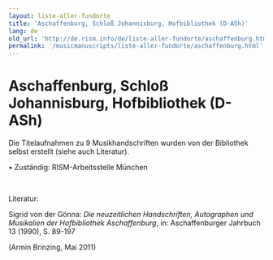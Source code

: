 ```yaml
---
layout: liste-aller-fundorte
title: 'Aschaffenburg, Schloß Johannisburg, Hofbibliothek (D-ASh)'
lang: de
old_url: 'http://de.rism.info/de/liste-aller-fundorte/aschaffenburg.html'
permalink: '/musicmanuscripts/liste-aller-fundorte/aschaffenburg.html'
---
```



# Aschaffenburg, Schloß Johannisburg, Hofbibliothek (D-ASh)

Die Titelaufnahmen zu 9 Musikhandschriften wurden von der Bibliothek selbst erstellt (siehe auch Literatur).

• Zuständig: RISM-Arbeitsstelle München

&nbsp;

Literatur:

Sigrid von der Gönna: _Die neuzeitlichen Handschriften, Autographen und Musikalien der Hofbibliothek Aschaffenburg_, in: Aschaffenburger Jahrbuch 13 (1990), S. 89-197

(Armin Brinzing, Mai 2011)

